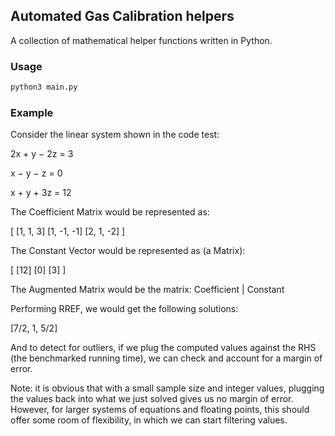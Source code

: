 ## Automated Gas Calibration helpers

A collection of mathematical helper functions written in Python. 

### Usage

```python
python3 main.py
```

### Example

Consider the linear system shown in the code test:

2x	+	y	−	2z	=	3

x	−	y	−	z	=	0

x	+	y	+	3z	=	12

The Coefficient Matrix would be represented as:

[
    [1,  1,  3]
    [1, -1, -1]
    [2,  1, -2]
]

The Constant Vector would be represented as (a Matrix):

[
    [12]
    [0]
    [3]
]

The Augmented Matrix would be the matrix: Coefficient | Constant

Performing RREF, we would get the following solutions:

[7/2, 1, 5/2]

And to detect for outliers, if we plug the computed values against the RHS
(the benchmarked running time), we can check and account for a margin of error.

Note: it is obvious that with a small sample size and integer values, plugging 
the values back into what we just solved gives us no margin of error. However, 
for larger systems of equations and floating points, this should offer some room
of flexibility, in which we can start filtering values.